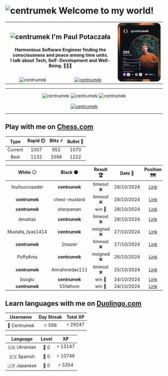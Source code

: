 <h1>
  <img
    src="https://emojis.slackmojis.com/emojis/images/1531849430/4246/blob-sunglasses.gif"
    width="30"
    alt="centrumek"
  />
  Welcome to my world!
</h1>

<table>
  <tbody>
    <tr>
      <td align="center" width="70%" colspan="2">
        <h2>
          <img
            src="https://raw.githubusercontent.com/MartinHeinz/MartinHeinz/master/wave.gif"
            width="30px"
            alt="centrumek"
          />
          I'm Paul Potaczała
        </h2>
        <h4>
          Harmonious Software Engineer finding the consciousness and peace among time units.
          <br/>
          I talk about Tech, Self-Development and Well-Being. 🌿🧘🚀
        </h4>
      </td>
      <td width="30%" rowspan="2">
        <a href="https://app.daily.dev/centrumek">
          <img
            src="./devcard.svg"
            alt="centrumek"
          />
        </a>
      </td>
    </tr>
    <tr align="center">
      <td>
        <img
          src="https://komarev.com/ghpvc/?username=centrumek&label=visitors&color=0e75b6&style=flat"
          alt="centrumek"
        >
      </td>
      <td>
        <a href="https://stackoverflow.com/users/14496012/centrumek">
          <img
            src="https://stackoverflow.com/users/flair/14496012.png?theme=dark"
            alt="centrumek"
          >
        </a>
      </td>
    </tr>
  </tbody>
</table>

---
<div align="center">
  <img 
    src="https://github-readme-stats.vercel.app/api?username=centrumek&show_icons=true&count_private=true&theme=dark&hide_border=true&hide=issues,contribs&bg_color=00000000"
    alt="centrumek"
  />
  <img
    src="https://github-readme-stats.vercel.app/api/top-langs/?username=centrumek&layout=compact&hide_border=true&theme=dark&bg_color=00000000&langs_count=6&exclude_repo=air-statistic-app"
    alt="centrumek"
  />
  <img 
    src="https://github-readme-streak-stats.herokuapp.com?user=centrumek&theme=dark&hide_border=true&background=FFFFFF00"
    alt="centrumek"
  />
  <br/>
  <br/>
  <a href="https://www.buymeacoffee.com/centrumek">
    <img
      src="https://cdn.buymeacoffee.com/buttons/v2/default-orange.png"
      height="50"
      width="210"
      alt="centrumek"
    />
  </a>
</div>

---

## Play with me on [Chess.com](https://www.chess.com/member/centrumek)

<div align="center">
<!--START_SECTION:chessStats-->
<!-- Automatically generated with https://github.com/Balastrong/chess-stats-action -->

| Type | Rapid ⏲️ | Blitz ⚡ | Bullet 🔫 |
|:---:|:---:|:---:|:---:|
| Current | 1007 | 952 | 1070 |
| Best | 1132 | 1098 | 1222 |

| White ⚪ | Black ⚫ | Result 🏆 | Date 📅 | Position 🗺️ | Type 🕕 |
|:---:|:---:|:---:|:---:|:---:|:---:|
| foufoucrusader | **centrumek** | timeout ❌ | 28/10/2024 | <a href="http://www.ee.unb.ca/cgi-bin/tervo/fen.pl?select=6r1/ppk1R3/2p5/3p4/3b1PQ1/2N1B1PB/PP6/2KR4 b - -">Link</a> | Bullet |
| **centrumek** | chest-mustard | timeout ❌ | 28/10/2024 | <a href="http://www.ee.unb.ca/cgi-bin/tervo/fen.pl?select=8/p7/4kp2/4bRp1/3pB1P1/3P4/1r3K2/8 w - -">Link</a> | Bullet |
| **centrumek** | sherpaman | win 🥇 | 28/10/2024 | <a href="http://www.ee.unb.ca/cgi-bin/tervo/fen.pl?select=4R1k1/5ppp/8/p1p3r1/1p1p4/6P1/1B5P/5RK1 b - -">Link</a> | Bullet |
| devahaz | **centrumek** | timeout ❌ | 28/10/2024 | <a href="http://www.ee.unb.ca/cgi-bin/tervo/fen.pl?select=8/p7/2pk4/1p1p4/3P3P/5KP1/PP6/8 b - -">Link</a> | Bullet |
| Mustafa_ilyas1414 | **centrumek** | resigned ❌ | 27/10/2024 | <a href="http://www.ee.unb.ca/cgi-bin/tervo/fen.pl?select=8/p4Qk1/5R2/2p2pB1/5P1P/6K1/PPP1b3/8 b - -">Link</a> | Bullet |
| **centrumek** | 1teazer | timeout ❌ | 27/10/2024 | <a href="http://www.ee.unb.ca/cgi-bin/tervo/fen.pl?select=2b5/8/1p6/p2B2k1/P2P2Pp/7K/8/8 w - a6">Link</a> | Bullet |
| PuffyArea | **centrumek** | resigned ❌ | 26/10/2024 | <a href="http://www.ee.unb.ca/cgi-bin/tervo/fen.pl?select=4k3/p7/7p/1p3p2/8/2P4P/P1R2PP1/6K1 b - -">Link</a> | Bullet |
| **centrumek** | Amrahmedax111 | timeout ❌ | 25/10/2024 | <a href="http://www.ee.unb.ca/cgi-bin/tervo/fen.pl?select=6r1/1bp1k1P1/1p4B1/pPpP3R/2Pb2P1/8/5r2/1K1R4 w - -">Link</a> | Bullet |
| bsoglu | **centrumek** | win 🥇 | 24/10/2024 | <a href="http://www.ee.unb.ca/cgi-bin/tervo/fen.pl?select=8/p6P/8/8/2k3K1/8/PPp5/8 w - -">Link</a> | Bullet |
| **centrumek** | 55fathom | win 🥇 | 24/10/2024 | <a href="http://www.ee.unb.ca/cgi-bin/tervo/fen.pl?select=8/pp3pp1/4p3/1k1p4/3P1P2/4BKb1/1PR3Pr/8 b - -">Link</a> | Bullet |

<!--END_SECTION:chessStats-->
</div>

## Learn languages with me on [Duolingo.com](https://www.duolingo.com/profile/Centrumek)

<div align="center">
<!--START_SECTION:duolingoStats-->
<!-- Automatically generated with https://github.com/centrumek/duolingo-readme-stats-->

| Username | Day Streak | Total XP |
|:---:|:---:|:---:|
| 👤 Centrumek | 🔥 588 | ⚡ 29247 |

| Language | Level | XP |
|:---:|:---:|:---:|
| 🇺🇦 Ukrainian | 👑 0 | ⚡ 13147 |
| 🇪🇸 Spanish | 👑 0 | ⚡ 10746 |
| 🇯🇵 Japanese | 👑 0 | ⚡ 5354 |

<!--END_SECTION:duolingoStats-->
</div>
<!--
**centrumek/centrumek** is a ✨ _special_ ✨ repository because its `README.md` (this file) appears on your GitHub profile.

Here are some ideas to get you started:

- 🔭 I’m currently working on ...
- 🌱 I’m currently learning ...
- 👯 I’m looking to collaborate on ...
- 🤔 I’m looking for help with ...
- 💬 Ask me about ...
- 📫 How to reach me: ...
- 😄 Pronouns: ...
- ⚡ Fun fact: ...
-->
